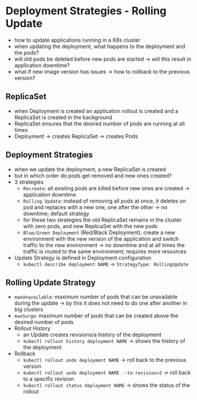 # Deployment Strategies - Rolling Update

- how to update applications running in a K8s cluster
- when updating the deployment, what happens to the deployment and the pods?
- will old pods be deleted before new pods are started -> will this result in application downtime?
- what if new image version has issues -> how to rollback to the previous version?

## ReplicaSet

- when Deployment is created an application rollout is created and a ReplicaSet is created in the background
- ReplicaSet ensures that the desired number of pods are running at all times
- Deployment -> creates ReplicaSet -> creates Pods

## Deployment Strategies

- when we update the deployment, a new ReplicaSet is created
- but in which order do pods get removed and new ones created?
- 3 strategies
    - `Recreate`: all existing pods are killed before new ones are created -> application downtime
    - `Rolling Update`: instead of removing all pods at once, it deletes on pod and replaces with a new one, one after
      the other -> no downtime; default strategy
    - for these two strategies the old ReplicaSet remains in the cluster with zero pods, and new ReplicaSet with the new
      pods
    - `Blue/Green Deployment` (Red/Black Deployment): create a new environment with the new version of the application
      and switch traffic to the new environment -> no downtime and at all times the traffic is routed to the same environment; requires more resources
- Update Strategy is defined in Deployment configuration
    - `kubectl describe deployment NAME` -> `StrategyType: RollingUpdate`

## Rolling Update Strategy

- `maxUnavailable`: maximum number of pods that can be unavailable during the update -> by this it does not need to do
  one after another in big clusters
- `maxSurge`: maximum number of pods that can be created above the desired number of pods
- Rollout History
    - an Update creates revisions/a history of the deployment
    - `kubectl rollout history deployment NAME` -> shows the history of the deployment
- Rollback
    - `kubectl rollout undo deployment NAME` -> roll back to the previous version
    - `kubectl rollout undo deployment NAME --to-revision=2` -> roll back to a specific revision
    - `kubectl rollout status deployment NAME` -> shows the status of the rollout
